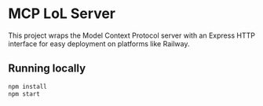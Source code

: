 # MCP LoL Server

This project wraps the Model Context Protocol server with an Express HTTP interface for easy deployment on platforms like Railway.

## Running locally

```bash
npm install
npm start
```

